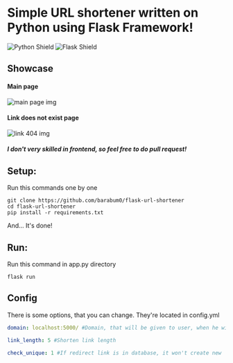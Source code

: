 # Simple URL shortener written on Python using Flask Framework!
![Python Shield](https://img.shields.io/pypi/pyversions/requests) ![Flask Shield](https://img.shields.io/github/pipenv/locked/dependency-version/metabolize/rq-dashboard-on-heroku/flask)

## Showcase
#### Main page
![main page img](https://i.imgur.com/j6eBtHn.png)

#### Link does not exist page
![link 404 img](https://i.imgur.com/k5qWp0x.png)

##### I don't very skilled in frontend, so feel free to do pull request!

## Setup:
Run this commands one by one
```
git clone https://github.com/barabum0/flask-url-shortener
cd flask-url-shortener
pip install -r requirements.txt
```
And... It's done!

## Run:
Run this command in app.py directory
```
flask run
```

## Config
There is some options, that you can change. They're located in config.yml
```yaml
domain: localhost:5000/ #Domain, that will be given to user, when he will short link + link code.
```
```yaml
link_length: 5 #Shorten link length
```
```yaml
check_unique: 1 #If redirect link is in database, it won't create new
```
